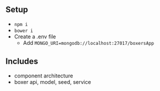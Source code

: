 ## Setup
* `npm i`
* `bower i`
* Create a .env file
  * Add `MONGO_URI=mongodb://localhost:27017/boxersApp`

## Includes
* component architecture
* boxer api, model, seed, service
